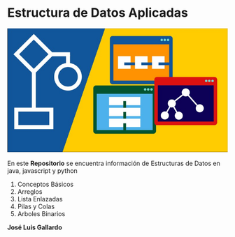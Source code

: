 # Estructura de Datos Aplicadas

![Imagen de Estructura de Datos](./img/imagened.jpg)

En este **Repositorio** se encuentra información de Estructuras de Datos en java, javascript y python

1. Conceptos Básicos
1. Arreglos
1. Lista Enlazadas
1. Pilas y Colas
1. Arboles Binarios 

**José Luis Gallardo**
